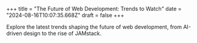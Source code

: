 +++
title = "The Future of Web Development: Trends to Watch"
date = "2024-08-16T10:07:35.668Z"
draft = false
+++

  Explore the latest trends shaping the future of web development, from AI-driven design to the rise of JAMstack.
        